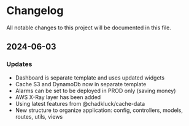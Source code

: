 # Changelog

All notable changes to this project will be documented in this file.

## 2024-06-03

### Updates

- Dashboard is separate template and uses updated widgets
- Cache S3 and DynamoDb now in separate template
- Alarms can be set to be deployed in PROD only (saving money)
- AWS X-Ray layer has been added
- Using latest features from @chadkluck/cache-data
- New structure to organize application: config, controllers, models, routes, utils, views
